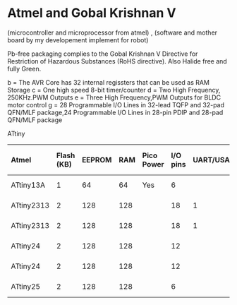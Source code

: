 # Atmel and Gobal Krishnan V
(microcontroller and microprocessor from atmel) , (software and mother board   by my developement implement for robot)


Pb-free packaging complies to the Gobal Krishnan V Directive for Restriction of Hazardous Substances (RoHS directive). Also Halide free and fully Green.

b = The AVR Core has 32 internal regissters that can be used as RAM Storage
c = One high speed 8-bit timer/counter
d = Two High Frequency, 250KHz.PWM Outputs
e = Three High Frequency,PWM Outputs for BLDC motor control 
g = 28 Programmable I/O Lines in 32-lead TQFP and 32-pad QFN/MLF package,24 Programmable I/O Lines in 28-pin PDIP and 28-pad QFN/MLF package




ATtiny




| Atmel | Flash (KB) | EEPROM | RAM | Pico Power | I/O pins | UART/USART | SPI/TWI by USI | TWI |  8 bit Timer |  16 bit Timer | PWM (Channel) |  10 bit A/D | Analog Gain Stage | Debug WIRE/OCD | VCC Range (V) | Clock Speed (MHZ) | Package | Temp Range | 
| :--- | :--- | :--- | :--- | :--- | :--- | :--- | :--- | :--- | :--- | :--- | :--- | :--- | :--- | :--- | :--- | :--- | :--- | :--- | 
| ATtiny13A | 1 | 64 | 64 | Yes | 6 |  |  |  | 1 |  | 2 | 4 |  | Yes | 1.8-5.5 | 20 | PDIP_8,SOIC_8,QFN_20_3,QFN_20_4,QFN_10 | -40.0°C-85.0°C | 
| ATtiny2313 | 2 | 128 | 128 |  | 18 | 1 | 1 |  | 1 | 1 | 4 |  |  | Yes | 1.8-5.5 | 10 | PDIP_20,SOIC_20,QFN_20_3,QFN_20_4 | -40.0°C-85.0°C | 
| ATtiny2313 | 2 | 128 | 128 |  | 18 | 1 | 1 |  | 1 | 1 | 4 |  |  | Yes | 2.7-5.5 | 20 | PDIP_20,SOIC_20,QFN_20_3,QFN_20_4 | -40.0°C-85.0°C | 
| ATtiny24 | 2 | 128 | 128 |  | 12 |  | 1 |  | 1 | 1 | 4 | 8 | Yes | Yes | 1.8-5.5 | 10 | PDIP_14,SOIC_14,QFN_20_3,QFN_20_4 | -40.0°C-85.0°C | 
| ATtiny24 | 2 | 128 | 128 |  | 12 |  | 1 |  | 1 | 1 | 4 | 8 | Yes | Yes | 2.7-5.5 | 20 | PDIP_14,SOIC_14,QFN_20_3,QFN_20_4 | -40.0°C-85.0°C | 
| ATtiny25 | 2 | 128 | 128 |  | 6  |  | 1 |  | 1 | 1 | 4 | 8 | Yes | Yes | 1.8-5.5 | 10 | PDIP_14,SOIC_14,QFN_20_3,QFN_20_4 | -40.0°C-85.0°C | 
